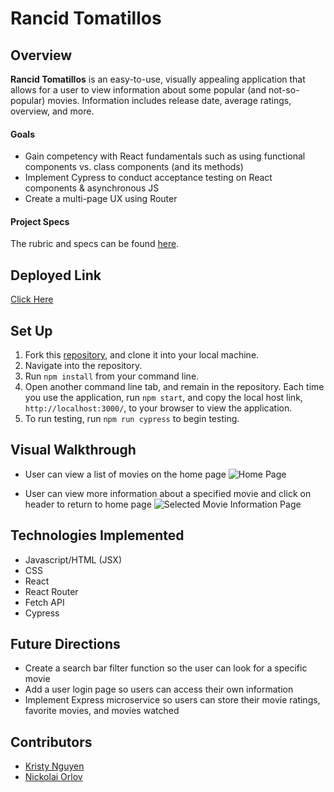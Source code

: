 # Rancid Tomatillos

## Overview
**Rancid Tomatillos** is an easy-to-use, visually appealing application that allows for a user to view information about some popular (and not-so-popular) movies. Information includes release date, average ratings, overview, and more.

#### Goals
- Gain competency with React fundamentals such as using functional components vs. class components (and its methods)
- Implement Cypress to conduct acceptance testing on React components & asynchronous JS
- Create a multi-page UX using Router

#### Project Specs
The rubric and specs can be found [here](https://frontend.turing.edu/projects/module-3/rancid-tomatillos-v3.html).

## Deployed Link
[Click Here](https://best-rancid-tomatillos.herokuapp.com/)

## Set Up
1. Fork this [repository](https://github.com/kpn678/rancid-tomatillos), and clone it into your local machine.
2. Navigate into the repository.
3. Run `npm install` from your command line.
4. Open another command line tab, and remain in the repository. Each time you use the application, run `npm start`, and copy the local host link, `http://localhost:3000/`, to your browser to view the application.
5. To run testing, run `npm run cypress` to begin testing.

## Visual Walkthrough
- User can view a list of movies on the home page
![Home Page](src/images/homepage.gif)

- User can view more information about a specified movie and click on header to return to home page
![Selected Movie Information Page](src/images/infoPage.gif)

## Technologies Implemented
- Javascript/HTML (JSX)
- CSS
- React
- React Router
- Fetch API
- Cypress

## Future Directions
- Create a search bar filter function so the user can look for a specific movie
- Add a user login page so users can access their own information
- Implement Express microservice so users can store their movie ratings, favorite movies, and movies watched

## Contributors
- [Kristy Nguyen](https://github.com/kpn678)
- [Nickolai Orlov](https://github.com/orlov-n)
